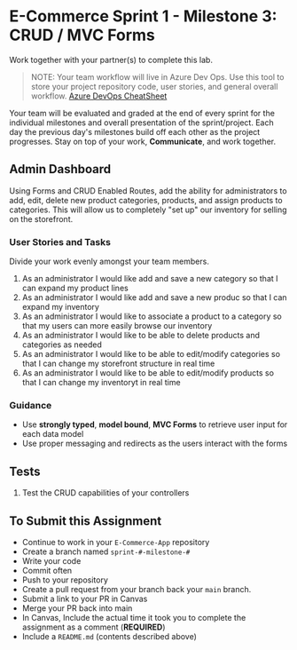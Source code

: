 # E-Commerce Sprint 1 - Milestone 3:  CRUD / MVC Forms

Work together with your partner(s) to complete this lab.

> NOTE: Your team workflow will live in Azure Dev Ops. Use this tool to store your project repository code, user stories, and general overall workflow. [Azure DevOps CheatSheet](https://codefellows.github.io/code-401-dotnet-guide/Curriculum/ECom_Project/AzureDevOps_CheatSheet)

Your team will be evaluated and graded at the end of every sprint for the individual milestones and overall presentation of the sprint/project. Each day the previous day's milestones build off each other as the project progresses. Stay on top of your work, **Communicate**, and work together.

## Admin Dashboard

Using Forms and CRUD Enabled Routes, add the ability for administrators to add, edit, delete new product categories, products, and assign products to categories. This will allow us to completely "set up" our inventory for selling on the storefront.

### User Stories and Tasks

Divide your work evenly amongst your team members.

1. As an administrator I would like add and save a new category so that I can expand my product lines
1. As an administrator I would like add and save a new produc so that I can expand my inventory
1. As an administrator I would like to associate a product to a category so that my users can more easily browse our inventory
1. As an administrator I would like to be able to delete products and categories as needed
1. As an administrator I would like to be able to edit/modify categories so that I can change my storefront structure in real time
1. As an administrator I would like to be able to edit/modify products so that I can change my inventoryt in real time

### Guidance

- Use **strongly typed**, **model bound**, **MVC Forms** to retrieve user input for each data model
- Use proper messaging and redirects as the users interact with the forms

## Tests

1. Test the CRUD capabilities of your controllers

## To Submit this Assignment

- Continue to work in your `E-Commerce-App` repository
- Create a branch named `sprint-#-milestone-#`
- Write your code
- Commit often
- Push to your repository
- Create a pull request from your branch back your `main` branch.
- Submit a link to your PR in Canvas
- Merge your PR back into main
- In Canvas, Include the actual time it took you to complete the assignment as a comment (**REQUIRED**)
- Include a `README.md` (contents described above)


